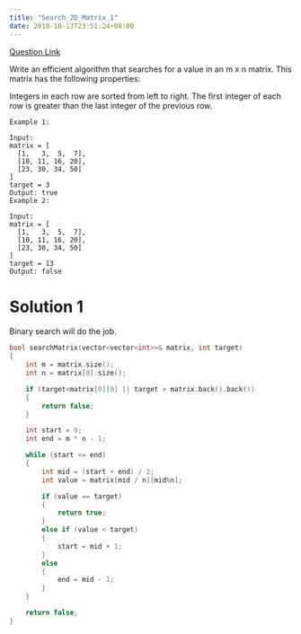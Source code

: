 ```yaml
---
title: "Search_2D_Matrix_1"
date: 2018-10-13T23:51:24+08:00
---
```


[Question Link](https://leetcode.com/problems/search-a-2d-matrix/)

Write an efficient algorithm that searches for a value in an m x n matrix. This matrix has the following properties:

Integers in each row are sorted from left to right.
The first integer of each row is greater than the last integer of the previous row.
```
Example 1:

Input:
matrix = [
  [1,   3,  5,  7],
  [10, 11, 16, 20],
  [23, 30, 34, 50]
]
target = 3
Output: true
Example 2:

Input:
matrix = [
  [1,   3,  5,  7],
  [10, 11, 16, 20],
  [23, 30, 34, 50]
]
target = 13
Output: false
```

# Solution 1
Binary search will do the job.
```C++
bool searchMatrix(vector<vector<int>>& matrix, int target)
{
	int m = matrix.size();
	int n = matrix[0].size();

	if (target<matrix[0][0] || target > matrix.back().back())
	{
		return false;
	}

	int start = 0;
	int end = m * n - 1;

	while (start <= end)
	{
		int mid = (start + end) / 2;
		int value = matrix[mid / n][mid%n];

		if (value == target)
		{
			return true;
		}
		else if (value < target)
		{
			start = mid + 1;
		}
		else
		{
			end = mid - 1;
		}
	}

	return false;
}
```